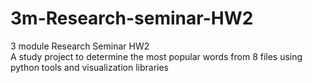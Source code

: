 # 3m-Research-seminar-HW2
3 module Research Seminar HW2  
A study project to determine the most popular words from 8 files using python tools and visualization libraries
